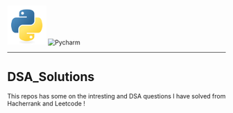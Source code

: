 <div >
  <img  src = "https://github.com/devicons/devicon/blob/master/icons/python/python-original.svg" title="Python" alt="Python" width="90" height="90"/>
  <img src ="https://seeklogo.com/images/P/pycharm-logo-51B1427388-seeklogo.com.png" alt="Pycharm" width="90" height="90"/>
  </div>
  
 ---
 
# DSA_Solutions 

This repos has some on the intresting and DSA questions I have solved from Hacherrank and Leetcode !
